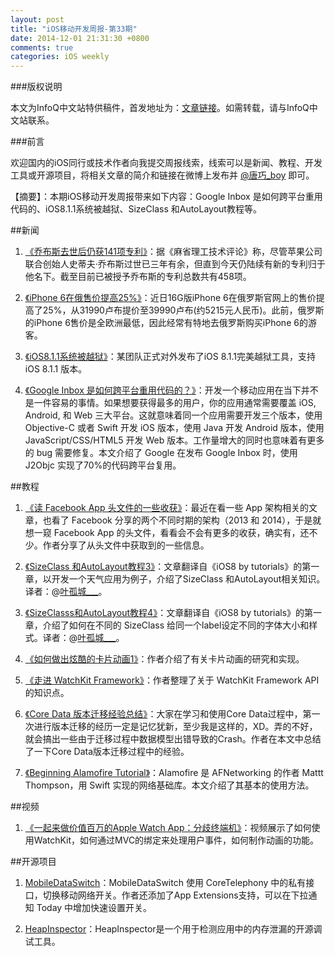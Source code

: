 ```yaml
---
layout: post
title: "iOS移动开发周报-第33期"
date: 2014-12-01 21:31:30 +0800
comments: true
categories: iOS weekly
---
```


###版权说明

本文为InfoQ中文站特供稿件，首发地址为：[文章链接](http://www.infoq.com/cn/news/2014/12/google-inbox-reuse-code)。如需转载，请与InfoQ中文站联系。

###前言

欢迎国内的iOS同行或技术作者向我提交周报线索，线索可以是新闻、教程、开发工具或开源项目，将相关文章的简介和链接在微博上发布并 [@唐巧_boy](http://weibo.com/tangqiaoboy) 即可。


【摘要】：本期iOS移动开发周报带来如下内容：Google Inbox 是如何跨平台重用代码的、iOS8.1.1系统被越狱、SizeClass 和AutoLayout教程等。

##新闻

 1. [《乔布斯去世后仍获141项专利》](http://tech.sina.com.cn/it/apple/2014-11-29/05179836762.shtml)：据《麻省理工技术评论》称，尽管苹果公司联合创始人史蒂夫·乔布斯过世已三年有余，但直到今天仍陆续有新的专利归于他名下。截至目前已被授予乔布斯的专利总数共有458项。

 1. [《iPhone 6在俄售价提高25%》](http://tech.sina.com.cn/t/2014-11-27/doc-iavxeafr5326713.shtml)：近日16G版iPhone 6在俄罗斯官网上的售价提高了25%，从31990卢布提价至39990卢布(约5215元人民币)。此前，俄罗斯的iPhone 6售价是全欧洲最低，因此经常有特地去俄罗斯购买iPhone 6的游客。

 1. [《iOS8.1.1系统被越狱》](http://tech.sina.com.cn/t/2014-11-30/doc-icczmvun0757922.shtml)：某团队正式对外发布了iOS 8.1.1完美越狱工具，支持 iOS 8.1.1 版本。

 1. [《Google Inbox 是如何跨平台重用代码的？》](http://coolshell.cn/articles/12136.html)：开发一个移动应用在当下并不是一件容易的事情。如果想要获得最多的用户，你的应用通常需要覆盖 iOS, Android, 和 Web 三大平台。这就意味着同一个应用需要开发三个版本，使用 Objective-C 或者 Swift 开发 iOS 版本，使用 Java 开发 Android 版本，使用 JavaScript/CSS/HTML5 开发 Web 版本。工作量增大的同时也意味着有更多的 bug 需要修复。本文介绍了 Google 在发布 Google Inbox 时，使用 J2Objc 实现了70%的代码跨平台复用。

##教程

 1. [《读 Facebook App 头文件的一些收获》](http://limboy.me/ios/2014/11/28/facebook-app-headers.html)：最近在看一些 App 架构相关的文章，也看了 Facebook 分享的两个不同时期的架构（2013 和 2014），于是就想一窥 Facebook App 的头文件，看看会不会有更多的收获，确实有，还不少。作者分享了从头文件中获取到的一些信息。

 1. [《SizeClass 和AutoLayout教程3》](http://www.jianshu.com/p/3d6b2341fd83)：文章翻译自《iOS8 by tutorials》的第一章，以开发一个天气应用为例子，介绍了SizeClass 和AutoLayout相关知识。译者：@[叶孤城___](http://weibo.com/1438670852/profile?topnav=1&wvr=6)。

 1. [《SizeClasss和AutoLayout教程4》](http://www.jianshu.com/p/e72e957497b3)：文章翻译自《iOS8 by tutorials》的第一章，介绍了如何在不同的 SizeClass 给同一个label设定不同的字体大小和样式。译者：@[叶孤城___](http://weibo.com/1438670852/profile?topnav=1&wvr=6)。

 1. [《如何做出炫酷的卡片动画1》](http://www.jianshu.com/p/85148630ec9c)：作者介绍了有关卡片动画的研究和实现。

 1. [《走进 WatchKit Framework》](http://chun.tips/blog/2014/11/19/zou-jin-watchkit-framework/)：作者整理了关于 WatchKit Framework API的知识点。

 1. [《Core Data 版本迁移经验总结》](http://chun.tips/blog/2014/11/28/core-data-ban-ben-qian-yi-jing-yan-zong-jie/)：大家在学习和使用Core Data过程中，第一次进行版本迁移的经历一定是记忆犹新，至少我是这样的，XD。弄的不好，就会搞出一些由于迁移过程中数据模型出错导致的Crash。作者在本文中总结了一下Core Data版本迁移过程中的经验。

 1. [《Beginning Alamofire Tutorial》](http://www.raywenderlich.com/85080/beginning-alamofire-tutorial)：Alamofire 是 AFNetworking 的作者 Mattt Thompson，用 Swift 实现的网络基础库。本文介绍了其基本的使用方法。

##视频

 1. [《一起来做价值百万的Apple Watch App：分歧终端机》](http://www.imooc.com/view/242)：视频展示了如何使用WatchKit，如何通过MVC的绑定来处理用户事件，如何制作动画的功能。

##开源项目

 1. [MobileDataSwitch](https://github.com/victorjiang/MobileDataSwitch)：MobileDataSwitch 使用 CoreTelephony 中的私有接口，切换移动网络开关。作者还添加了App Extensions支持，可以在下拉通知 Today 中增加快速设置开关。
 
 1. [HeapInspector](https://github.com/tapwork/HeapInspector-for-iOS)：HeapInspector是一个用于检测应用中的内存泄漏的开源调试工具。
